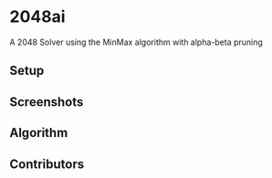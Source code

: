 # 2048ai
A 2048 Solver using the MinMax algorithm with alpha-beta pruning

## Setup

## Screenshots

## Algorithm

## Contributors


